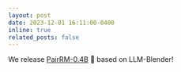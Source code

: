 ```yaml
---
layout: post
date: 2023-12-01 16:11:00-0400
inline: true
related_posts: false
---
```


We release [PairRM-0.4B](https://huggingface.co/llm-blender/PairRM) 🤗 based on LLM-Blender! 